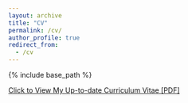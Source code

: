 ```yaml
---
layout: archive
title: "CV"
permalink: /cv/
author_profile: true
redirect_from:
  - /cv
---
```


{% include base_path %}

[Click to View My Up-to-date Curriculum Vitae [PDF]](http://mikejseo.github.io/files/michael_seo_cv.pdf)

<!-- <embed src="http://mikejseo.github.io/files/michael_seo_cv.pdf" width="650" height="1800" type='application/pdf'> -->
